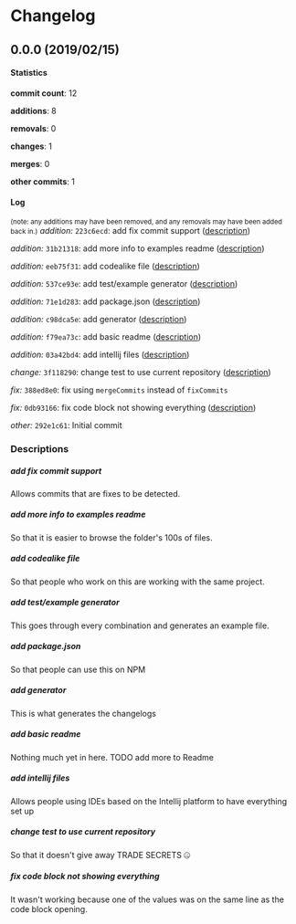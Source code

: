 # Changelog
## 0.0.0 (2019/02/15)
#### Statistics
**commit count**: 12

**additions**: 8

**removals**: 0

**changes**: 1

**merges**: 0

**other commits**: 1

#### Log
<small>(note: any additions may have been removed, and any removals may have been added back in.)</small>
*addition:* `223c6ecd`: add fix commit support ([description](#add-fix-commit-support-17))

*addition:* `31b21318`: add more info to examples readme ([description](#add-more-info-to-examples-readme-17))

*addition:* `eeb75f31`: add codealike file ([description](#add-codealike-file-17))

*addition:* `537ce93e`: add test/example generator ([description](#add-testexample-generator-17))

*addition:* `71e1d283`: add package.json ([description](#add-packagejson-17))

*addition:* `c98dca5e`: add generator ([description](#add-generator-17))

*addition:* `f79ea73c`: add basic readme ([description](#add-basic-readme-17))

*addition:* `03a42bd4`: add intellij files ([description](#add-intellij-files-17))

*change:* `3f118290`: change test to use current repository ([description](#change-test-to-use-current-repository-17))

*fix:* `388ed8e0`: fix using `mergeCommits` instead of `fixCommits`

*fix:* `0db93166`: fix code block not showing everything ([description](#fix-code-block-not-showing-everything-17))

*other:* `292e1c61`: Initial commit

### Descriptions
##### add fix commit support
Allows commits that are fixes to be detected.
##### add more info to examples readme
So that it is easier to browse the folder's 100s of files.
##### add codealike file
So that people who work on this are working with the same project.
##### add test/example generator
This goes through every combination and generates an example file.
##### add package.json
So that people can use this on NPM
##### add generator
This is what generates the changelogs
##### add basic readme
Nothing much yet in here. TODO add more to Readme
##### add intellij files
Allows people using IDEs based on the Intellij platform to have everything set up
##### change test to use current repository
So that it doesn't give away TRADE SECRETS 🤐
##### fix code block not showing everything
It wasn't working because one of the values was on the same line as the code block opening.
